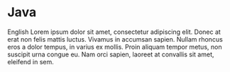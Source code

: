 # Java

English Lorem ipsum dolor sit amet, consectetur adipiscing elit. Donec at erat non felis mattis luctus.
Vivamus in accumsan sapien. Nullam rhoncus eros a dolor tempus, in varius ex mollis. Proin aliquam tempor metus, non suscipit urna congue eu.
Nam orci sapien, laoreet at convallis sit amet, eleifend in sem.
